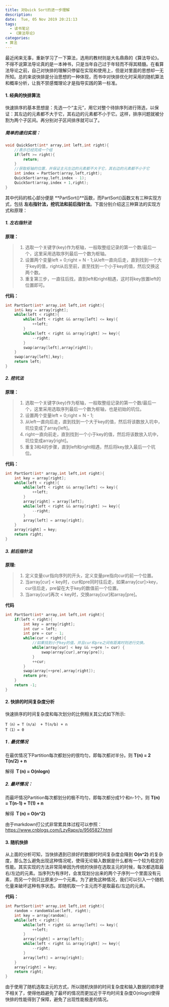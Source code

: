 ```yaml
---
title: 对Quick Sort的进一步理解 
description:
date:  Tue, 05 Nov 2019 20:21:13
tags:
  - 读书笔记
  - 《算法导论》	
categories:
- 算法
---
```


最近闲来无事，重新学习了一下算法，选用的教材则是大名鼎鼎的《算法导论》。不得不说算法导论真的是一本神书，只是当年自己过于年轻而不得其精髓。在看算法导论之前，自己对快排的理解只停留在实现和使用上，但是对里面的思想却一无所知。总的来说快排是分治思想的一种体现，而书中对快排优化时采用的随机算法和概率分析，让我不禁感慨理论才是指导实践的第一标准。

#### 1. 经典的快排算法

快速排序的基本思想是：先选一个“主元”，用它对整个待排序列进行筛选，以保证：其左边的元素都不大于它，其右边的元素都不小于它。这样，排序问题就被分割为两个子区间。再分别对子区间排序就可以了。

##### 简单的递归实现：

~~~C
void QuickSort(int* array,int left,int right){
    //表示已经完成一个组
	if(left >= right){ 
		return;
	}
    //获取枢轴的位置，并保证主元左边的元素都不大于它，其右边的元素都不小于它
	int index = PartSort(array,left,right);
	QuickSort(array,left,index - 1);
	QuickSort(array,index + 1,right);
}
~~~

其中代码的核心部分便是 **PartSort()**函数，而PartSort()函数又有三种实现方式，包括 **左右指针法，挖坑法和前后指针法**。下面分别介绍这三种算法的实现方式和原理：

##### 1. 左右指针法

**原理：**

>1. 选取一个关键字(key)作为枢轴，一般取整组记录的第一个数/最后一个，这里采用选取序列最后一个数为枢轴。
>2. 设置两个变量left = 0;right = N - 1;从left一直向后走，直到找到一个大于key的值，right从后至前，直至找到一个小于key的值，然后交换这两个数。
>3. 重复第三步，一直往后找，直到left和right相遇，这时将key放置left的位置即可。

**代码：**

~~~c
int PartSort(int* array,int left,int right){
	int& key = array[right];
	while(left < right){
		while(left < right && array[left] <= key){
			++left;
		}
		while(left < right && array[right] >= key){
			--right;
		}
		swap(array[left],array[right]);
	}
	swap(array[left],key);
	return left;
}
~~~

##### 2. 挖坑法

**原理：**

>1. 选取一个关键字(key)作为枢轴，一般取整组记录的第一个数/最后一个，这里采用选取序列最后一个数为枢轴，也是初始的坑位。
>2. 设置两个变量left = 0;right = N - 1;
>3. 从left一直向后走，直到找到一个大于key的值，然后将该数放入坑中，坑位变成了array[left]。
>4. right一直向前走，直到找到一个小于key的值，然后将该数放入坑中，坑位变成array[right]。
>5. 重复3和4的步骤，直到left和right相遇，然后将key放入最后一个坑位。

**代码：**

~~~c
int PartSort(int* array,int left,int right){
	int key = array[right];
	while(left < right){
		while(left < right && array[left] <= key){
			++left;
		}
		array[right] = array[left];
		while(left < right && array[right] >= key){
			--right;
		}
		array[left] = array[right];	 
	}
	array[right] = key;
	return right;
}
~~~

##### 3. 前后指针法

**原理:**

>1. 定义变量cur指向序列的开头，定义变量pre指向cur的前一个位置。
>2. 当array[cur] < key时，cur和pre同时往后走，如果array[cur]>key，cur往后走，pre留在大于key的数值前一个位置。
>3. 当array[cur]再次 < key时，交换array[cur]和array[pre]。

**代码**

~~~c
int PartSort(int* array,int left,int right){
	if(left < right){
		int key = array[right];
		int cur = left;
		int pre = cur - 1;
		while(cur < right){
            //如果找到小于key的值，并且cur和pre之间有距离时则进行交换。
			while(array[cur] < key && ++pre != cur)	{
				swap(array[cur],array[pre]);
			}
			++cur;
		}
		swap(array[++pre],array[right]);
		return pre;
	}
	return -1;
}
~~~

#### 2. 快排的时间复杂度分析

快速排序的时间复杂度和每次划分的比例相关其公式如下所示:

```
T（n）= T（n/a） + T(n/b) + n
T（1）= 0  
```

##### **1 . 最优情况**

在最优情况下Partition每次都划分的很均匀，即每次都对半分。则   **T(n) = 2 T(n/2) + n** 

解得 **Ｔ(n) = O(nlogn)** 

##### **2. 最坏情况：**

而最坏情况Partition每次都划分的极不均匀，即每次都分成1个和n-1个。则  **T(n) =  T(n-1) + T(1) + n** 

解得 **Ｔ(n) = O(n^2)** 

由于markdown打公式非常累具体过程可以参照：<https://www.cnblogs.com/LzyRapx/p/9565827.html>

#### 3. 随机快排

从上面的分析可知，当快排遇到已排好的数据时时间复杂度会降到 **O(n^2)** 的复杂度，那么怎么避免出现这种情况呢，使得无论输入数据是什么都有一个较为稳定的性能。其实实现的方法非常简单因为传统的快排在选取主元的时候，每次都选取最右/左边的元素。当序列为有序时，会发现划分出来的两个子序列一个里面没有元素，而另一个则只比原来少一个元素。为了避免这种情况，我们可以引入一个随机化量来破坏这种有序状态。即随机取一个主元而不是取最右/左边的元素。

**代码：**

~~~c
int PartSort(int* array,int left,int right){
	random = randomValue(left, right);
    int key = array[random];
	while(left < right){
		while(left < right && array[left] <= key){
			++left;
		}
		array[right] = array[left];
		while(left < right && array[right] >= key){
			--right;
		}
		array[left] = array[right];	 
	}
	array[right] = key;
	return right;
}
~~~

由于使用了随机选取主元的方式，所以随机快排的时间复杂度和输入数据的顺序便不相关了，使得他趋避免了最坏的情况而更加近于平均时间复杂度O(nlogn)使得快排的性能得到了保障，避免了出现性能极差的情况。